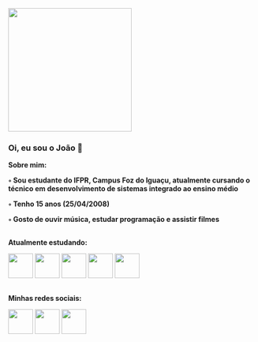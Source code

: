 <div>
 <img height="250em" src="https://camo.githubusercontent.com/6a5458304dc66a73262ed04dec4ad6817097d8ca123269b130ec98cca075d316/68747470733a2f2f692e70696e696d672e636f6d2f6f726967696e616c732f34632f64392f63652f34636439636536333663366435663233363838663066646139396364383163662e676966" />
</div>

### Oi, eu sou o João 👋

**Sobre mim:**

**◦ Sou estudante do IFPR, Campus Foz do Iguaçu, atualmente cursando o técnico em desenvolvimento de sistemas integrado ao ensino médio**

**◦ Tenho 15 anos (25/04/2008)**

**◦ Gosto de ouvir música, estudar programação e assistir filmes**

##

**Atualmente estudando:**
<div>
 <img height="50em" src="https://cdn.jsdelivr.net/gh/devicons/devicon@latest/icons/html5/html5-original.svg" /> 
 <img height="50em" src="https://cdn.jsdelivr.net/gh/devicons/devicon@latest/icons/css3/css3-original.svg" />
 <img height="50em" src="https://cdn.jsdelivr.net/gh/devicons/devicon@latest/icons/javascript/javascript-original.svg" />           
 <img height="50em" src="https://cdn.jsdelivr.net/gh/devicons/devicon@latest/icons/php/php-original.svg" />
 <img height="50em" src="https://cdn.jsdelivr.net/gh/devicons/devicon@latest/icons/mysql/mysql-original.svg" />    
</div>

##    

**Minhas redes sociais:**
<div>
 <a href="https://steamcommunity.com/id/jaozzcz/"><img height="50em" src="https://upload.wikimedia.org/wikipedia/commons/8/83/Steam_icon_logo.svg" /></a>
 <a href="https://www.instagram.com/_joao__e/"><img height="50em" src="https://upload.wikimedia.org/wikipedia/commons/e/e7/Instagram_logo_2016.svg" /></a>
 <a href="https://open.spotify.com/user/31ukkckgvwwwhqtpnphuxq4pkvcq"><img height="50em" src="https://upload.wikimedia.org/wikipedia/commons/8/84/Spotify_icon.svg"/></a>
 
<!-- <img height="150em" src="https://camo.githubusercontent.com/2b71d550352d925465af47fef468c137acd1b906508d190581e370214840203f/68747470733a2f2f63617073756c652d72656e6465722e76657263656c2e6170702f6170693f747970653d776176696e6726636f6c6f723d464646464646266865696768743d3132302673656374696f6e3d666f6f746572"/> -->
</div>
